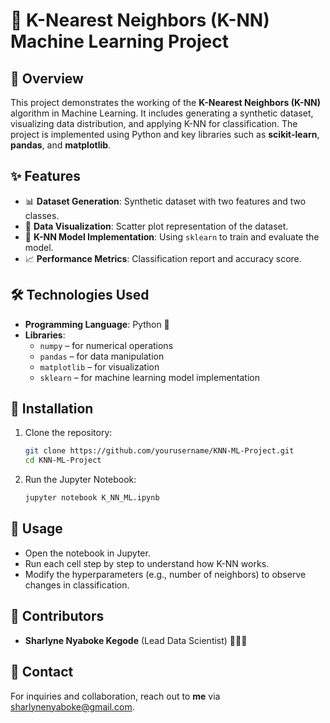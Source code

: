 # 📌 K-Nearest Neighbors (K-NN) Machine Learning Project

## 📖 Overview
This project demonstrates the working of the **K-Nearest Neighbors (K-NN)** algorithm in Machine Learning. It includes generating a synthetic dataset, visualizing data distribution, and applying K-NN for classification. The project is implemented using Python and key libraries such as **scikit-learn**, **pandas**, and **matplotlib**.

## ✨ Features
- 📊 **Dataset Generation**: Synthetic dataset with two features and two classes.
- 🎨 **Data Visualization**: Scatter plot representation of the dataset.
- 🤖 **K-NN Model Implementation**: Using `sklearn` to train and evaluate the model.
- 📈 **Performance Metrics**: Classification report and accuracy score.

## 🛠️ Technologies Used
- **Programming Language**: Python 🐍
- **Libraries**:
  - `numpy` – for numerical operations
  - `pandas` – for data manipulation
  - `matplotlib` – for visualization
  - `sklearn` – for machine learning model implementation

## 🚀 Installation
1. Clone the repository:
   ```bash
   git clone https://github.com/yourusername/KNN-ML-Project.git
   cd KNN-ML-Project
   ```
2. Run the Jupyter Notebook:
   ```bash
   jupyter notebook K_NN_ML.ipynb
   ```

## 🎯 Usage
- Open the notebook in Jupyter.
- Run each cell step by step to understand how K-NN works.
- Modify the hyperparameters (e.g., number of neighbors) to observe changes in classification.

## 📌 Contributors
- **Sharlyne Nyaboke Kegode** (Lead Data Scientist) 👩🏽‍💻

## 📩 Contact
For inquiries and collaboration, reach out to **me** via sharlynenyaboke@gmail.com.

